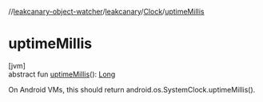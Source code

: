 //[leakcanary-object-watcher](../../../index.md)/[leakcanary](../index.md)/[Clock](index.md)/[uptimeMillis](uptime-millis.md)

# uptimeMillis

[jvm]\
abstract fun [uptimeMillis](uptime-millis.md)(): [Long](https://kotlinlang.org/api/latest/jvm/stdlib/kotlin/-long/index.html)

On Android VMs, this should return android.os.SystemClock.uptimeMillis().
